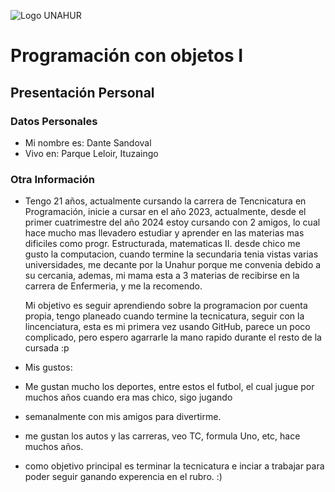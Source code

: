 ![Logo UNAHUR](./UNAHUR.png)

# Programación con objetos I
## Presentación Personal

### Datos Personales
- Mi nombre es: Dante Sandoval
- Vivo en: Parque Leloir,  Ituzaingo


### Otra Información
- Tengo 21 años, actualmente cursando la carrera de Tencnicatura en Programación, inicie a cursar en el año 2023, actualmente, desde
  el primer cuatrimestre del año 2024 estoy cursando con 2 amigos, lo cual hace mucho mas llevadero estudiar y aprender en las materias mas
  dificiles como progr. Estructurada, matematicas II. desde chico me gusto la computacion, cuando termine la secundaria tenia vistas varias
  universidades, me decante por la Unahur porque me convenia debido a su cercania, ademas, mi mama esta a 3 materias de recibirse en la carrera de
  Enfermeria, y me la recomendo.

  Mi objetivo es seguir aprendiendo sobre la programacion por cuenta propia, tengo planeado cuando termine la tecnicatura, seguir con la lincenciatura,
  esta es mi primera vez usando GitHub, parece un poco complicado, pero espero agarrarle la mano rapido durante el resto de la cursada :p

- Mis gustos:
- Me gustan mucho los deportes, entre estos el futbol, el cual jugue por muchos años cuando era mas chico, sigo jugando
- semanalmente con mis amigos para divertirme.
- me gustan los autos y las carreras, veo TC, formula Uno, etc, hace muchos años.
- como objetivo principal es terminar la tecnicatura e inciar a trabajar para poder seguir ganando experencia en el rubro. :) 

  
